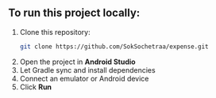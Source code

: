## To run this project locally:

1. Clone this repository:
   ```bash
   git clone https://github.com/SokSochetraa/expense.git
   ```
2. Open the project in **Android Studio**
3. Let Gradle sync and install dependencies
4. Connect an emulator or Android device
5. Click **Run**
